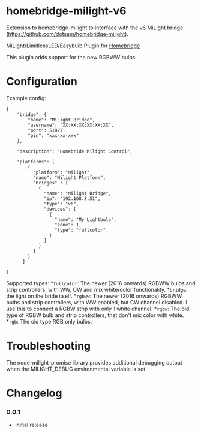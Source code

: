 # homebridge-milight-v6

Extension to homebridge-milight to interface with the v6 MiLight bridge  (https://github.com/dotsam/homebridge-milight). 

MiLight/LimitlessLED/Easybulb Plugin for [Homebridge](https://github.com/nfarina/homebridge)

This plugin adds support for the new RGBWW bulbs.

# Configuration

Example config:

```
{
    "bridge": {
        "name": "MiLight Bridge",
        "username": "XX:XX:XX:XX:XX:XX",
        "port": 51827,
        "pin": "xxx-xx-xxx"
    },

    "description": "Homebride Milight Control",

    "platforms": [
        {
          "platform": "Milight",
          "name": "Milight Platform",
          "bridges" : [
            {
              "name": "Milight Bridge",
              "ip": "192.168.8.51",
              "type": "v6",
              "devices": [
                {
                  "name": "My Lightbulb",
                  "zone": 1,
                  "type": "fullcolor"
                }
              ]
            }
          ]
        }
      ]

}

```

Supported types:
*`fullcolor`: The newer (2016 onwards) RGBWW bulbs and strip controllers, with WW, CW and mix white/color functionality.
*`bridge`: the light on the bride itself.
*`rgbww`: The newer (2016 onwards) RGBWW bulbs and strip controllers, with WW enabled, but CW channel disabled. I use this to connect a RGBW strip with only 1 white channel.
*`rgbw`: The old type of RGBW bulb and strip controllers, that don't mix color with white.
*`rgb`: The old type RGB only bulbs.

# Troubleshooting
The node-milight-promise library provides additional debugging output when the MILIGHT_DEBUG environmental variable is set

# Changelog

### 0.0.1
 * Initial release
